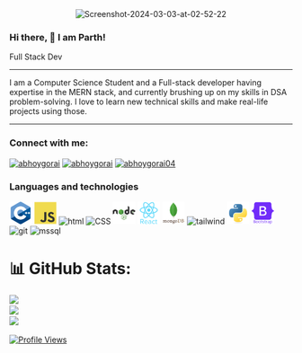 <div align="center">
<img src="https://i.ibb.co/StmpKF7/Screenshot-2024-03-03-at-02-52-22.png" alt="Screenshot-2024-03-03-at-02-52-22" border="0">
</div>

### Hi there, 👋 I am Parth!
Full Stack Dev 
<hr />
I am a Computer Science Student and a Full-stack developer having expertise in the MERN stack, and currently brushing up on my skills in DSA problem-solving. I love to learn new technical skills and make real-life projects using those.
<hr />


<h3 align="left">Connect with me:</h3>
<p align="left">
<a href="https://www.linkedin.com/in/parth-saini-a8272424b/" target="blank"><img align="center" src="https://raw.githubusercontent.com/rahuldkjain/github-profile-readme-generator/master/src/images/icons/Social/linked-in-alt.svg" alt="abhoygorai" height="30" width="40" /></a>
<a href="https://www.instagram.com/parth.saini_/" target="blank"><img align="center" src="https://raw.githubusercontent.com/rahuldkjain/github-profile-readme-generator/master/src/images/icons/Social/instagram.svg" alt="abhoygorai" height="30" width="40" /></a>
<a href="https://leetcode.com/parthsaini29/" target="blank"><img align="center" src="https://raw.githubusercontent.com/rahuldkjain/github-profile-readme-generator/master/src/images/icons/Social/leet-code.svg" alt="abhoygorai04" height="30" width="40" /></a>
</p>

<h3 align="left">Languages and technologies</h3>
<p align="left">
  <img src="https://raw.githubusercontent.com/devicons/devicon/master/icons/cplusplus/cplusplus-original.svg" alt="cplusplus" width="40" height="40"/> 
  <img src="https://raw.githubusercontent.com/devicons/devicon/master/icons/javascript/javascript-original.svg" alt="javascript" width="40" height="40"/> 
  <img src="https://upload.wikimedia.org/wikipedia/commons/thumb/6/61/HTML5_logo_and_wordmark.svg/640px-HTML5_logo_and_wordmark.svg.png" alt="html" width="40" height="40"/> 
  <img src="https://upload.wikimedia.org/wikipedia/commons/thumb/d/d5/CSS3_logo_and_wordmark.svg/1452px-CSS3_logo_and_wordmark.svg.png" alt="CSS" height="40"/> 
  <img src="https://raw.githubusercontent.com/devicons/devicon/master/icons/nodejs/nodejs-original-wordmark.svg" alt="nodejs" width="40" height="40"/> 
  <img src="https://raw.githubusercontent.com/devicons/devicon/master/icons/react/react-original-wordmark.svg" alt="react" width="40" height="40"/>
  <img src="https://raw.githubusercontent.com/devicons/devicon/master/icons/mongodb/mongodb-original-wordmark.svg" alt="mongodb" width="40" height="40"/>
  <img src="https://upload.wikimedia.org/wikipedia/commons/thumb/d/d5/Tailwind_CSS_Logo.svg/2048px-Tailwind_CSS_Logo.svg.png" alt="tailwind" width="40" height="40"/>
  <img src="https://raw.githubusercontent.com/devicons/devicon/master/icons/python/python-original.svg" alt="python" width="40" height="40"/> 
  <img src="https://raw.githubusercontent.com/devicons/devicon/master/icons/bootstrap/bootstrap-plain-wordmark.svg" alt="bootstrap" width="40" height="40"/>
  <img src="https://www.vectorlogo.zone/logos/git-scm/git-scm-icon.svg" alt="git" width="40" height="40"/>
  <img src="https://www.freepnglogos.com/uploads/logo-mysql-png/logo-mysql-mysql-logo-png-images-are-download-crazypng-21.png" alt="mssql" width="40" height="40"/>

# 📊 GitHub Stats:
![](https://github-readme-stats.vercel.app/api?username=parth299&theme=dark&hide_border=false&include_all_commits=false&count_private=false)<br/>
![](https://github-readme-streak-stats.herokuapp.com/?user=parth299&theme=dark&hide_border=false)<br/>
![](https://github-readme-stats.vercel.app/api/top-langs/?username=parth299&theme=dark&hide_border=false&include_all_commits=false&count_private=false&layout=compact)

<div align="left">
  <a href="https://visitcount.itsvg.in">
    <img src="https://visitcount.itsvg.in/api?id=parth&label=Visitors&color=1&icon=5&pretty=false" alt='Profile Views' width=100 height=20 />
  </a>
</div>


